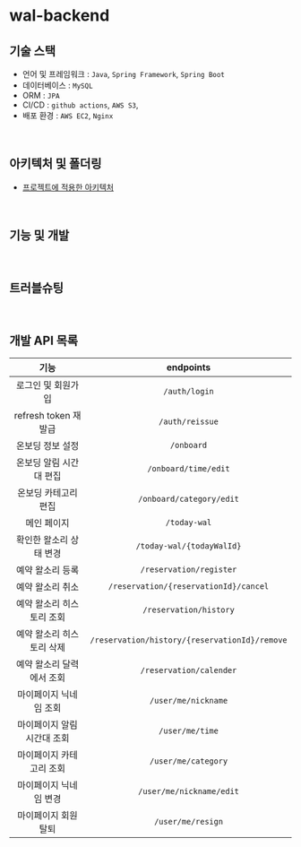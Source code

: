 # wal-backend


## 기술 스택
- 언어 및 프레임워크 : `Java`, `Spring Framework`, `Spring Boot`
- 데이터베이스 : `MySQL`
- ORM : `JPA`
- CI/CD : `github actions`, `AWS S3`, 
- 배포 환경 : `AWS EC2`, `Nginx`

<br>

## 아키텍처 및 폴더링

- [프로젝트에 적용한 아키텍처](https://cozo.tistory.com/6)


<br>

## 기능 및 개발 

<br>

## 트러블슈팅

<br>

## 개발 API 목록 
|기능|endpoints|
|:-:|:-:|
|로그인 및 회원가입|`/auth/login`|
|refresh token 재발급|`/auth/reissue`|
|온보딩 정보 설정|`/onboard`|
|온보딩 알림 시간대 편집|`/onboard/time/edit`|
|온보딩 카테고리 편집|`/onboard/category/edit`|
|메인 페이지|`/today-wal`|
|확인한 왈소리 상태 변경|`/today-wal/{todayWalId}`|
|예약 왈소리 등록|`/reservation/register`|
|예약 왈소리 취소|`/reservation/{reservationId}/cancel`|
|예약 왈소리 히스토리 조회|`/reservation/history`|
|예약 왈소리 히스토리 삭제|`/reservation/history/{reservationId}/remove`|
|예약 왈소리 달력에서 조회|`/reservation/calender`|
|마이페이지 닉네임 조회|`/user/me/nickname`|
|마이페이지 알림 시간대 조회|`/user/me/time`|
|마이페이지 카테고리 조회|`/user/me/category`|
|마이페이지 닉네임 변경|`/user/me/nickname/edit`|
|마이페이지 회원 탈퇴|`/user/me/resign`|


